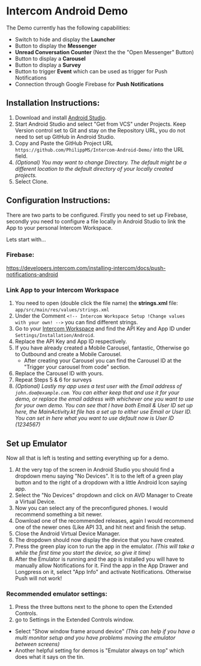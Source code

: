 # Intercom Android Demo

The Demo currently has the following capabilities:
- Switch to hide and display the **Launcher**
- Button to display the **Messenger**
- **Unread Conversation Counter** (Next the the "Open Messenger" Button)
- Button to display a **Carousel**
- Button to display a **Survey**
- Button to trigger **Event** which can be used as trigger for Push Notifications
- Connection through Google Firebase for **Push Notifications**

## Installation Instructions:

1. Download and install [Android Studio](https://developer.android.com/studio?gclid=CjwKCAiA78aNBhAlEiwA7B76p97HhkXEnGh8mDJkFR2lDxHQfSnS_Oj_kZznH3-jW31mv7gYRRnK1hoCseMQAvD_BwE&gclsrc=aw.ds).
2. Start Android Studio and select "Get from VCS" under Projects. Keep Version control set to Git and stay on the Repository URL, you do not need to set up GitHub in Android Studio.
3. Copy and Paste the GitHub Project URL `https://github.com/PhilippMS/Intercom-Android-Demo/` into the URL field.
4. *(Optional) You may want to change Directory. The default might be a different location to the default directory of your locally created projects.*
5. Select Clone.

## Configuration Instructions:

There are two parts to be configured. Firstly you need to set up Firebase, secondly you need to configure a file locally in Android Studio to link the App to your personal Intercom Workspace.

Lets start with...

### Firebase:

https://developers.intercom.com/installing-intercom/docs/push-notifications-android

### Link App to your Intercom Workspace

1. You need to open (double click the file name) the **strings.xml** file: `app/src/main/res/values/strings.xml`
2. Under the Comment `<!-- Intercom Workspace Setup !Change values with your own! -->` you can find different strings.
3. Go to your [Intercom Workspace](https://app.intercom.com/) and find the API Key and App ID under `Settings/Installation/Android`.
4. Replace the API Key and App ID respectively.
5. If you have already created a Mobile Carousel, fantastic, Otherwise go to Outbound and create a Mobile Carousel.
    - After creating your Carousel you can find the Carousel ID at the "Trigger your carousel from code" section.
6. Replace the Carousel ID with yours.
7. Repeat Steps 5 & 6 for surveys
8. *(Optional) Lastly my app uses a test user with the Email address of `john.doe@example.com`. You can either keep that and use it for your demo, or replace the email address with whichever one you want to use for your own demo. You can see that I have both Email & User ID set up here, the MainActivity.kt file has a set up to either use Email or User ID. You can set in here what you want to use default now is User ID (1234567)*

## Set up Emulator

Now all that is left is testing and setting everything up for a demo.
1. At the very top of the screen in Android Studio you should find a dropdown menu saying "No Devices". It is to the left of a green play button and to the right of a dropdown with a little Android Icon saying app.
2. Select the "No Devices" dropdown and click on AVD Manager to Create a Virtual Device.
3. Now you can select any of the preconfigured phones. I would recommend something a bit newer.
4. Download one of the recommended releases, again I would recommend one of the newer ones (Like API 33, and hit next and finish the setup.
5. Close the Android Virtual Device Manager.
6. The dropdown should now display the device that you have created.
7. Press the green play icon to run the app in the emulator. *(This will take a while the first time you start the device, so give it time)*
8. After the Emulator is running and the app is installed you will have to manually allow Notifications for it. Find the app in the App Drawer and Longpress on it, select "App Info" and activate Notifications. Otherwise Push will not work!

### Recommended emulator settings:
1. Press the three buttons next to the phone to open the Extended Controls.
2. go to Settings in the Extended Controls window.
- Select "Show window frame around device" *(This can help if you have a multi monitor setup and you have problems moving the emulator between screens)*
- Another helpful setting for demos is "Emulator always on top" which does what it says on the tin.
